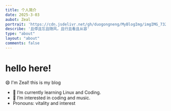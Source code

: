 ```yaml
---
title: 个人简介
date: 2025-3-03
aubot: Zeal
portrait: 'https://cdn.jsdelivr.net/gh/duogongneng/MyBlogImg/imgIMG_7327.jpeg'
describe: '且停且忘且随风，且行且看且从容'
type: "about"
layout: "about"
comments: false
---
```

# hello here!
😄 I'm Zeal!
this is my blog
- 🌱 I’m currently learning Linux and Coding.
- 👀 I’m interested in coding and music.
-  Pronouns: vitality and interest